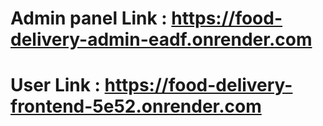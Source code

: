 # Admin panel Link : https://food-delivery-admin-eadf.onrender.com
# User Link : https://food-delivery-frontend-5e52.onrender.com
